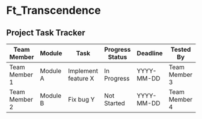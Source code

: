 # Ft_Transcendence



<!DOCTYPE html>
<html lang="en">
<head>
<meta charset="UTF-8">
</head>
<body>

<h2>Project Task Tracker</h2>

<table>
  <thead>
    <tr>
      <th>Team Member</th>
      <th>Module</th>
      <th>Task</th>
      <th>Progress Status</th>
      <th>Deadline</th>
      <th>Tested By</th>
    </tr>
  </thead>
  <tbody>
    <tr>
      <td>Team Member 1</td>
      <td>Module A</td>
      <td>Implement feature X</td>
      <td><span class="status-in-progress">In Progress</span></td>
      <td>YYYY-MM-DD</td>
      <td>Team Member 3</td>
    </tr>
    <tr>
      <td>Team Member 2</td>
      <td>Module B</td>
      <td>Fix bug Y</td>
      <td><span class="status-not-started">Not Started</span></td>
      <td class="deadline-passed">YYYY-MM-DD</td>
      <td>Team Member 4</td>
    </tr>
    <!-- Add more rows by makeing new TR  not TD -->
  </tbody>
</table>

</body>
</html>
